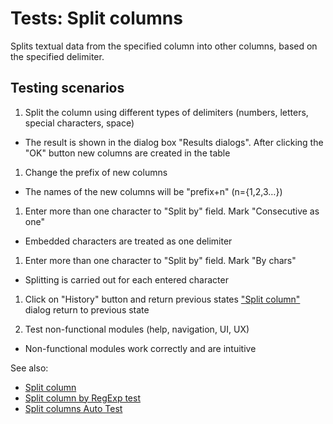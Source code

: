 <!-- TITLE: Tests: Split columns -->
<!-- SUBTITLE: -->

# Tests: Split columns

Splits textual data from the specified column into other columns, based on the specified delimiter.

## Testing scenarios

1. Split the column using different types of delimiters (numbers, letters, special characters, space)

* The result is shown in the dialog box "Results dialogs". After clicking the "OK" button new columns are created in the
  table

1. Change the prefix of new columns

* The names of the new columns will be "prefix+n" (n={1,2,3…})

1. Enter more than one character to "Split by" field. Mark "Consecutive as one"

* Embedded characters are treated as one delimiter

1. Enter more than one character to "Split by" field. Mark "By chars"

* Splitting is carried out for each entered character

1. Click on "History" button and return previous states
   ["Split column"](text-to-columns.md) dialog return to previous state

1. Test non-functional modules (help, navigation, UI, UX)

* Non-functional modules work correctly and are intuitive

See also:

* [Split column](text-to-columns.md)
* [Split column by RegExp test](../tests/split-column-regexp-test.md)
* [Split columns Auto Test](text-to-columns-test.side)
